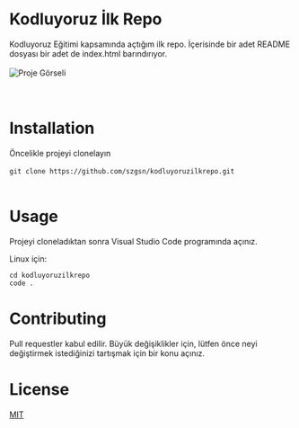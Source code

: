 
# Kodluyoruz İlk Repo
Kodluyoruz Eğitimi kapsamında açtığım ilk repo. İçerisinde bir adet README dosyası bir adet de index.html barındırıyor.
<br>
<br>
![Proje Görseli](img/proje-gorsel1.png)
<br><br><br>
 # Installation
 Öncelikle projeyi clonelayın <br><br>
 ` git clone https://github.com/szgsn/kodluyoruzilkrepo.git ` 
 <br>
 <br>
# Usage
 Projeyi cloneladıktan sonra Visual Studio Code programında açınız.

Linux için:
```
cd kodluyoruzilkrepo
code . 

```

# Contributing
Pull requestler kabul edilir. Büyük değişiklikler için, lütfen önce neyi değiştirmek istediğinizi tartışmak için bir konu açınız.

# License
[MIT](https://choosealicense.com/licenses/mit/)
